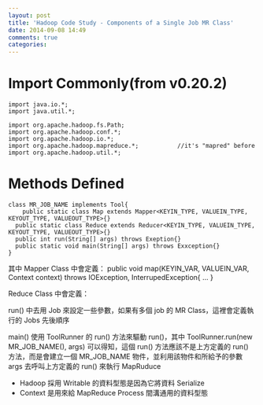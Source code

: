 ```yaml
---
layout: post
title: 'Hadoop Code Study - Components of a Single Job MR Class'
date: 2014-09-08 14:49
comments: true
categories: 
---
```

Import Commonly(from v0.20.2)
===
```
import java.io.*;
import java.util.*;

import org.apache.hadoop.fs.Path;
import org.apache.hadoop.conf.*;
import org.apache.hadoop.io.*;
import org.apache.hadoop.mapreduce.*;			//it's "mapred" before
import org.apache.hadoop.util.*;
```
<!--more-->
Methods Defined
===
```
class MR_JOB_NAME implements Tool{
	public static class Map extends Mapper<KEYIN_TYPE, VALUEIN_TYPE, KEYOUT_TYPE, VALUEOUT_TYPE>{}
  public static class Reduce extends Reducer<KEYIN_TYPE, VALUEIN_TYPE, KEYOUT_TYPE, VALUEOUT_TYPE>{}
  public int run(String[] args) throws Exeption{}
  public static void main(String[] args) throws Exxception{}
}
```

其中 Mapper Class 中會定義：
public void map(KEYIN_VAR, VALUEIN_VAR, Context context) throws IOException, InterrupedException{ ... }

Reduce Class 中會定義：

run() 中去用 Job 來設定一些參數，如果有多個 job 的 MR Class，這裡會定義執行的 Jobs 先後順序

main() 使用 ToolRunner 的 run() 方法來驅動 run()，其中 ToolRunner.run(new MR_JOB_NAME(), args) 可以得知，這個 run() 方法應該不是上方定義的 run() 方法，而是會建立一個 MR_JOB_NAME 物件，並利用該物件和所給予的參數 args 去呼叫上方定義的 run() 來執行 MapRuduce

* Hadoop 採用 Writable 的資料型態是因為它將資料 Serialize 
* Context 是用來給 MapReduce Process 間溝通用的資料型態